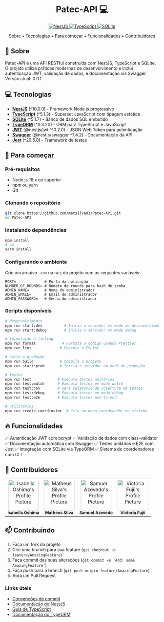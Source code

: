 
<h1 align="center" style="font-weight: bold;">Patec-API 💻</h1>

<p align="center">
    <a href="https://nestjs.com" target="_blank">
        <img src="https://skillicons.dev/icons?i=nestjs" alt="NestJS" />
    </a>
    <a href="https://www.typescriptlang.org" target="_blank">
        <img src="https://skillicons.dev/icons?i=typescript" alt="TypeScript" />
    </a>
    <a href="https://www.sqlite.org" target="_blank">
        <img src="https://skillicons.dev/icons?i=sqlite" alt="SQLite" />
    </a>
</p>

<p align="center">
    <a href="#about">Sobre</a> •
    <a href="#technologies">Tecnologias</a> •
    <a href="#started">Para começar</a> •
    <a href="#features">Funcionalidades</a> •
    <a href="#colab">Contribuidores</a>
</p>

<h2 id="about">📌 Sobre</h2>

Patec-API é uma API RESTful construída com NestJS, TypeScript e SQLite. O projeto utiliza práticas modernas de desenvolvimento e inclui autenticação JWT, validação de dados, e documentação via Swagger. Versão atual: 0.0.1

<h2 id="technologies">💻 Tecnologias</h2>

- **[NestJS](https://nestjs.com/)** (^10.0.0) - Framework Node.js progressivo
- **[TypeScript](https://www.typescriptlang.org/)** (^5.1.3) - Superset JavaScript com tipagem estática
- **[SQLite](https://www.sqlite.org/)** (^5.1.7) - Banco de dados SQL embutido
- **[TypeORM](https://typeorm.io/)** (^0.3.20) - ORM para TypeScript e JavaScript
- **[JWT](https://jwt.io/)** (@nestjs/jwt ^10.2.0) - JSON Web Token para autenticação
- **[Swagger](https://swagger.io/)** (@nestjs/swagger ^7.4.2) - Documentação da API
- **[Jest](https://jestjs.io/)** (^29.5.0) - Framework de testes

<h2 id="started">🚀 Para começar</h2>

### Pré-requisitos

- Node.js 18.x ou superior
- npm ou yarn
- Git

### Clonando o repositório

```bash
git clone https://github.com/matsilva03/Patec-API.git
cd Patec-API
```

### Instalando dependências

```bash
npm install
# ou
yarn install
```

### Configurando o ambiente

Crie um arquivo `.env` na raiz do projeto com as seguintes variáveis:

```env
PORT=             # Porta da aplicação
NUMBER_OF_ROUNDS= # Número de rounds para hash de senha
ADMIN_NAME=       # Nome do administrador
ADMIN_EMAIL=      # Email do administrador
ADMIN_PASSWORD=   # Senha do administrador
```

### Scripts disponíveis

```bash
# desenvolvimento
npm run start:dev          # Inicia o servidor em modo de desenvolvimento
npm run start:debug        # Inicia o servidor em modo debug

# formatação e linting
npm run format            # Formata o código usando Prettier
npm run lint             # Executa o ESLint

# build e produção
npm run build            # Compila o projeto
npm run start:prod       # Inicia o servidor em modo de produção

# testes
npm run test            # Executa testes unitários
npm run test:watch      # Executa testes em modo watch
npm run test:cov        # Gera relatório de cobertura de testes
npm run test:debug      # Executa testes em modo debug
npm run test:e2e        # Executa testes end-to-end

# utilitários
npm run create-coordinator  # Cria um novo coordenador no sistema
```

<h2 id="features">🔥 Funcionalidades</h2>

✅ Autenticação JWT com bcrypt
✅ Validação de dados com class-validator
✅ Documentação automática com Swagger
✅ Testes unitários e E2E com Jest
✅ Integração com SQLite via TypeORM
✅ Sistema de coordenadores com CLI

<h2 id="colab">🤝 Contribuidores</h2>

<table>
  <tr>
    <td align="center">
      <a href="https://github.com/IsabellaOshima">
        <img src="https://avatars.githubusercontent.com/u/143272475?v=4" width="100px;" alt="Isabella Oshima's Profile Picture"/><br>
        <sub>
            <b>Isabella Oshima</b>
        </sub>
      </a>
    </td>
    <td align="center">
      <a href="https://github.com/matsilva03">
        <img src="https://avatars.githubusercontent.com/u/72952802?v=4" width="100px;" alt="Matheus Silva's Profile Picture"/><br>
        <sub>
            <b>Matheus Silva</b>
        </sub>
      </a>
    </td>
    <td align="center">
      <a href="https://github.com/SammySant">
        <img src="https://avatars.githubusercontent.com/u/56184189?v=4" width="100px;" alt="Samuel Azevedo's Profile Picture"/><br>
        <sub>
            <b>Samuel Azevedo</b>
        </sub>
      </a>
    </td>
    <td align="center">
      <a href="https://github.com/VictoriaMiki">
        <img src="https://avatars.githubusercontent.com/u/143273627?v=4" width="100px;" alt="Victoria Fujii's Profile Picture"/><br>
        <sub>
            <b>Victoria Fujii</b>
        </sub>
      </a>
    </td>
  </tr>
</table>

<h2 id="contribute">📫 Contribuindo</h2>

1. Faça um fork do projeto
2. Crie uma branch para sua feature (`git checkout -b feature/AmazingFeature`)
3. Faça commit das suas alterações (`git commit -m 'Add: some AmazingFeature'`)
4. Faça push para a branch (`git push origin feature/AmazingFeature`)
5. Abra um Pull Request

### Links úteis

- [Convenções de commit](https://www.conventionalcommits.org/pt-br/v1.0.0/)
- [Documentação do NestJS](https://docs.nestjs.com/)
- [Guia de TypeScript](https://www.typescriptlang.org/docs/)
- [Documentação do TypeORM](https://typeorm.io/)
